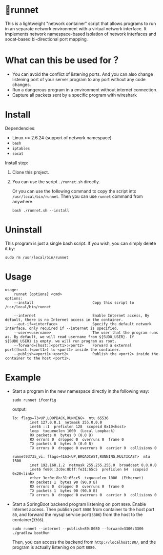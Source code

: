 # 🔀runnet

This is a lightweight "network container" script that allows programs to run in an separate network environment with a virtual network interface. It implements network namespace-based isolation of network interfaces and socat-based bi-directional port mapping.

# What can this be used for？

- You can avoid the conflict of listening ports. And you can also change listening port of your server program to any port without any code changes.
- Run a dangerous program in a environment without internet connection.
- Capture all packets sent by a specific program with wireshark


# Install

Dependencies:

- Linux >= 2.6.24 (support of network namespace)
- `bash`
- `iptables`
- `socat`

Install step:

1. Clone this project.
2. You can use the script `./runnet.sh` directly. 

    Or you can use the following command to copy the script into `/usr/local/bin/runnet`. Then you can use `runnet` command from anywhere.
    ```
    bash ./runnet.sh --install
    ```

# Uninstall

This program is just a single bash script. If you wish, you can simply delete it by:
```shell
sudo rm /usr/local/bin/runnet
```

# Usage
```
usage:
    runnet [options] <cmd>
options:
    --install                           Copy this script to /usr/local/bin/runnet

    --internet                          Enable Internet access, By default, there is no Internet access in the container.
    --out-if=<interface>                Specify the default network interface, only required if --internet is specified.
    --user=<username>                   The user that the program runs as. By default, we will read username from ${SUDO_USER}. If ${SUDO_USER} is empty, we will run program as root.
    --forward=[host:]<port1>:<port2>    Forward a external port([host:]<port1>) to <port2> inside the container.
    --publish=<port1>:<port2>           Publish the <port2> inside the container to the host <port1>.
```

# Example

- Start a program in the new namespace directly in the following way:

  ```
  sudo runnet ifconfig
  ```

  output:

  ```
  lo: flags=73<UP,LOOPBACK,RUNNING>  mtu 65536
          inet 127.0.0.1  netmask 255.0.0.0
          inet6 ::1  prefixlen 128  scopeid 0x10<host>
          loop  txqueuelen 1000  (Local Loopback)
          RX packets 0  bytes 0 (0.0 B)
          RX errors 0  dropped 0  overruns 0  frame 0
          TX packets 0  bytes 0 (0.0 B)
          TX errors 0  dropped 0 overruns 0  carrier 0  collisions 0
  
  runnet93735_vi: flags=4163<UP,BROADCAST,RUNNING,MULTICAST>  mtu 1500
          inet 192.168.1.2  netmask 255.255.255.0  broadcast 0.0.0.0
          inet6 fe80::3c0e:8bff:fe31:65c5  prefixlen 64  scopeid 0x20<link>
          ether 3e:0e:8b:31:65:c5  txqueuelen 1000  (Ethernet)
          RX packets 1  bytes 90 (90.0 B)
          RX errors 0  dropped 0  overruns 0  frame 0
          TX packets 1  bytes 90 (90.0 B)
          TX errors 0  dropped 0 overruns 0  carrier 0  collisions 0
  ```
  
- Start a SpringBoot backend program listening on port `8080`. Enable Internet access. Then publish port `8080` from container to the host port `80`, and forward the mysql service port(`3306`) from the host to the container(`3306`).
    ```shell
    sudo runnet --internet --publish=80:8080 --forward=3306:3306 ./gradlew bootRun
    ```
    Then, you can access the backend from `http://localhost:80/`, and the program is actually listening on port `8080`.
